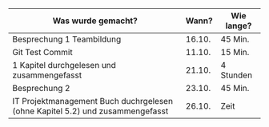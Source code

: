 Was wurde gemacht? | Wann? | Wie lange?
--- | --- | ---
Besprechung 1 Teambildung | 16.10. |45 Min.
Git Test Commit | 11.10. | 15 Min.
1 Kapitel durchgelesen und zusammengefasst | 21.10. | 4 Stunden
Besprechung 2|  23.10. | 45 Min.
IT Projektmanagement Buch duchrgelesen (ohne Kapitel 5.2) und zusammengefasst | 26.10. | Zeit
